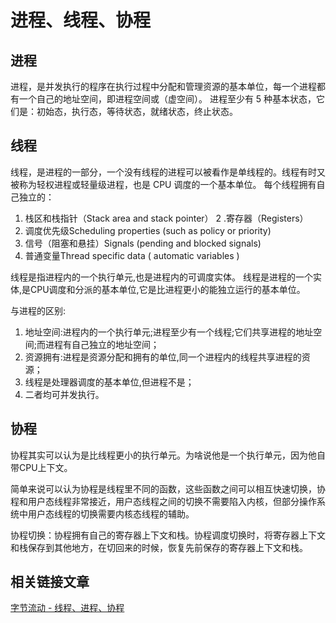 # 进程、线程、协程

## 进程
进程，是并发执行的程序在执行过程中分配和管理资源的基本单位，每一个进程都有一个自己的地址空间，即进程空间或（虚空间）。
进程至少有 5 种基本状态，它们是：初始态，执行态，等待状态，就绪状态，终止状态。

## 线程
线程，是进程的一部分，一个没有线程的进程可以被看作是单线程的。线程有时又被称为轻权进程或轻量级进程，也是 CPU 调度的一个基本单位。
每个线程拥有自己独立的：
1. 栈区和栈指针（Stack area and stack pointer）
2 .寄存器（Registers）
3. 调度优先级Scheduling properties (such as policy or priority)
4. 信号（阻塞和悬挂）Signals (pending and blocked signals)
5. 普通变量Thread specific data ( automatic variables )

线程是指进程内的一个执行单元,也是进程内的可调度实体。
线程是进程的一个实体,是CPU调度和分派的基本单位,它是比进程更小的能独立运行的基本单位。

与进程的区别:
1. 地址空间:进程内的一个执行单元;进程至少有一个线程;它们共享进程的地址空间;而进程有自己独立的地址空间；
2. 资源拥有:进程是资源分配和拥有的单位,同一个进程内的线程共享进程的资源；
3. 线程是处理器调度的基本单位,但进程不是；
4. 二者均可并发执行。

## 协程
协程其实可以认为是比线程更小的执行单元。为啥说他是一个执行单元，因为他自带CPU上下文。

简单来说可以认为协程是线程里不同的函数，这些函数之间可以相互快速切换，协程和用户态线程非常接近，用户态线程之间的切换不需要陷入内核，但部分操作系统中用户态线程的切换需要内核态线程的辅助。

协程切换：协程拥有自己的寄存器上下文和栈。协程调度切换时，将寄存器上下文和栈保存到其他地方，在切回来的时候，恢复先前保存的寄存器上下文和栈。

## 相关链接文章

[字节流动 - 线程、进程、协程](https://mp.weixin.qq.com/s/13UU-BEbU-vth2JWV6bxJA)